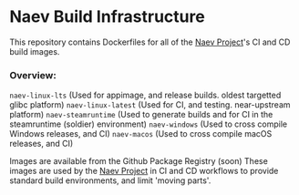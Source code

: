 # Naev Build Infrastructure
This repository contains Dockerfiles for all of the [Naev Project](https://github.com/naev/naev)'s CI and CD build images.

### Overview:
`naev-linux-lts` (Used for appimage, and release builds. oldest targetted glibc platform)
`naev-linux-latest` (Used for CI, and testing. near-upstream platform)
`naev-steamruntime` (Used to generate builds and for CI in the steamruntime (soldier) environment)
`naev-windows` (Used to cross compile Windows releases, and CI)
`naev-macos` (Used to cross compile macOS releases, and CI)

Images are available from the Github Package Registry (soon)
These images are used by the [Naev Project](https://github.com/naev/naev) in CI and CD workflows to provide standard build environments, and limit 'moving parts'.
